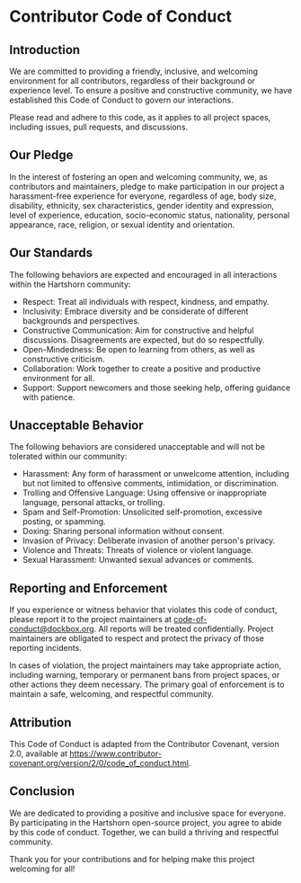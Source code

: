 # Contributor Code of Conduct
## Introduction
We are committed to providing a friendly, inclusive, and welcoming environment for all contributors, regardless of their background or experience level. To ensure a positive and constructive community, we have established this Code of Conduct to govern our interactions.

Please read and adhere to this code, as it applies to all project spaces, including issues, pull requests, and discussions.

## Our Pledge
In the interest of fostering an open and welcoming community, we, as contributors and maintainers, pledge to make participation in our project a harassment-free experience for everyone, regardless of age, body size, disability, ethnicity, sex characteristics, gender identity and expression, level of experience, education, socio-economic status, nationality, personal appearance, race, religion, or sexual identity and orientation.

## Our Standards
The following behaviors are expected and encouraged in all interactions within the Hartshorn community:

- Respect: Treat all individuals with respect, kindness, and empathy.
- Inclusivity: Embrace diversity and be considerate of different backgrounds and perspectives.
- Constructive Communication: Aim for constructive and helpful discussions. Disagreements are expected, but do so respectfully.
- Open-Mindedness: Be open to learning from others, as well as constructive criticism.
- Collaboration: Work together to create a positive and productive environment for all.
- Support: Support newcomers and those seeking help, offering guidance with patience.

## Unacceptable Behavior
The following behaviors are considered unacceptable and will not be tolerated within our community:

- Harassment: Any form of harassment or unwelcome attention, including but not limited to offensive comments, intimidation, or discrimination.
- Trolling and Offensive Language: Using offensive or inappropriate language, personal attacks, or trolling.
- Spam and Self-Promotion: Unsolicited self-promotion, excessive posting, or spamming.
- Doxing: Sharing personal information without consent.
- Invasion of Privacy: Deliberate invasion of another person's privacy.
- Violence and Threats: Threats of violence or violent language.
- Sexual Harassment: Unwanted sexual advances or comments.

## Reporting and Enforcement
If you experience or witness behavior that violates this code of conduct, please report it to the project maintainers at [code-of-conduct@dockbox.org](mailto:code-of-conduct@dockbox.org). All reports will be treated confidentially. Project maintainers are obligated to respect and protect the privacy of those reporting incidents.

In cases of violation, the project maintainers may take appropriate action, including warning, temporary or permanent bans from project spaces, or other actions they deem necessary. The primary goal of enforcement is to maintain a safe, welcoming, and respectful community.

## Attribution
This Code of Conduct is adapted from the Contributor Covenant, version 2.0, available at https://www.contributor-covenant.org/version/2/0/code_of_conduct.html.

## Conclusion
We are dedicated to providing a positive and inclusive space for everyone. By participating in the Hartshorn open-source project, you agree to abide by this code of conduct. Together, we can build a thriving and respectful community.

Thank you for your contributions and for helping make this project welcoming for all!